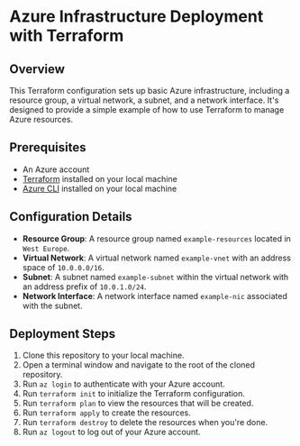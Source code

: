 # Azure Infrastructure Deployment with Terraform

## Overview

This Terraform configuration sets up basic Azure infrastructure, including a resource group, a virtual network, a subnet, and a network interface. It's designed to provide a simple example of how to use Terraform to manage Azure resources.

## Prerequisites

- An Azure account
- [Terraform](https://www.terraform.io/downloads.html) installed on your local machine
- [Azure CLI](https://docs.microsoft.com/en-us/cli/azure/install-azure-cli) installed on your local machine

## Configuration Details

- **Resource Group**: A resource group named `example-resources` located in `West Europe`.
- **Virtual Network**: A virtual network named `example-vnet` with an address space of `10.0.0.0/16`.
- **Subnet**: A subnet named `example-subnet` within the virtual network with an address prefix of `10.0.1.0/24`.
- **Network Interface**: A network interface named `example-nic` associated with the subnet.

## Deployment Steps

1. Clone this repository to your local machine.
2. Open a terminal window and navigate to the root of the cloned repository.
3. Run `az login` to authenticate with your Azure account.
4. Run `terraform init` to initialize the Terraform configuration.
5. Run `terraform plan` to view the resources that will be created.
6. Run `terraform apply` to create the resources.
7. Run `terraform destroy` to delete the resources when you're done.
8. Run `az logout` to log out of your Azure account.



